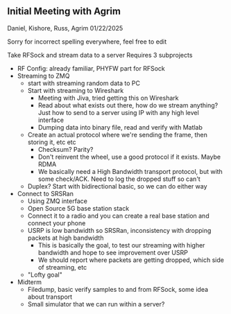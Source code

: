 ## Initial Meeting with Agrim
Daniel, Kishore, Russ, Agrim
01/22/2025

Sorry for incorrect spelling everywhere, feel free to edit

Take RFSock and stream data to a server
Requires 3 subprojects
- RF Config: already familiar, PHYFW part for RFSock
- Streaming to ZMQ
	- start with streaming random data to PC
	- Start with streaming to Wireshark
		- Meeting with Jiva, tried getting this on Wireshark
		- Read about what exists out there, how do we stream anything? Just how to send to a server using IP with any high level interface
		- Dumping data into binary file, read and verify with Matlab
	- Create an actual protocol where we're sending the frame, then storing it, etc etc
		- Checksum? Parity?
		- Don't reinvent the wheel, use a good protocol if it exists. Maybe RDMA
		- We basically need a High Bandwidth transport protocol, but with some check/ACK. Need to log the dropped stuff so can't 
	- Duplex? Start with bidirectional basic, so we can do either way
- Connect to SRSRan
	- Using ZMQ interface
	- Open Source 5G base station stack
	- Connect it to a radio and you can create a real base station and connect your phone
	- USRP is low bandwidth so SRSRan, inconsistency with dropping packets at high bandwidth
		- This is basically the goal, to test our streaming with higher bandwidth and hope to see improvement over USRP
		- We should report where packets are getting dropped, which side of streaming, etc 
	- "Lofty goal"
- Midterm
	- Filedump, basic verify samples to and from RFSock, some idea about transport
	- Small simulator that we can run within a server?

